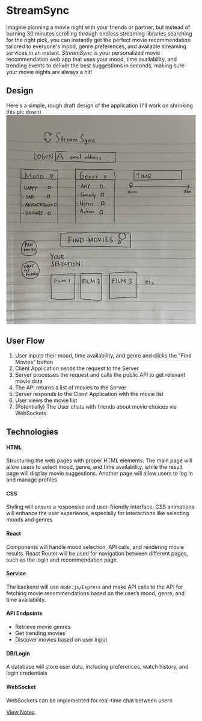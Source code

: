 # StreamSync
Imagine planning a movie night with your friends or partner, but instead of burning 30 minutes scrolling through endless streaming libraries searching for the right pick, you can instantly get the perfect movie recommendation tailored to everyone's mood, genre preferences, and available streaming services in an instant. *StreamSync* is your personalized movie recommendation web app that uses your mood, time availability, and trending events to deliver the best suggestions in seconds, making sure your movie nights are always a hit!

## Design 
Here's a simple, rough draft design of the application (I'll work on shrinking this pic down)
![Mock](streamsync.jpeg) 

## User Flow
1. User inputs their mood, time availability, and genre and clicks the "Find Movies" button 
2. Client Application sends the request to the Server 
3. Server processes the request and calls the public API to get relevant movie data 
4. The API returns a list of movies to the Server 
5. Server responds to the Client Application with the movie list 
6. User views the movie list 
7. (Potentially) The User chats with friends about movie choices via WebSockets

## Technologies 
#### HTML
Structuring the web pages with proper HTML elements. The main page will allow users to select mood, genre, and time availability, while the result page will display movie suggestions. Another page will allow users to log in and manage profiles
#### CSS
Styling will ensure a responsive and user-friendly interface. CSS animations will enhance the user experience, especially for interactions like selecting moods and genres
#### React
Components will handle mood selection, API calls, and rendering movie results. React Router will be used for navigation between different pages, such as the login and recommendation page
#### Service
The backend will use `Node.js/Express` and make API calls to the API for fetching movie recommendations based on the user’s mood, genre, and time availability.
#### API Endpoints
- Retrieve movie genres
- Get trending movies
- Discover movies based on user input
#### DB/Login
A database will store user data, including preferences, watch history, and login credentials
#### WebSocket
WebSockets can be implemented for real-time chat between users


[View Notes](notes.md)

